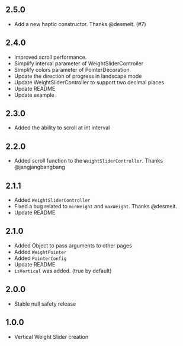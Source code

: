 ## 2.5.0

* Add a new haptic constructor. Thanks @desmeit. (#7)


## 2.4.0

* Improved scroll performance.
* Simplify interval parameter of WeightSliderController
* Simplify colors parameter of PointerDecoration
* Update the direction of progress in landscape mode
* Update WeightSliderController to support two decimal places
* Update README
* Update example


## 2.3.0

* Added the ability to scroll at int interval


## 2.2.0

* Added scroll function to the `WeightSliderController`. Thanks @jangjangbangbang

## 2.1.1

* Added `WeightSliderController`
* Fixed a bug related to `minWeight` and `maxWeight`. Thanks @desmeit.
* Update README

## 2.1.0

* Added Object to pass arguments to other pages
* Added `WeightPointer`
* Added `PointerConfig`
* Update README
* `isVertical` was added. (true by default)

## 2.0.0

* Stable null safety release

## 1.0.0

* Vertical Weight Slider creation